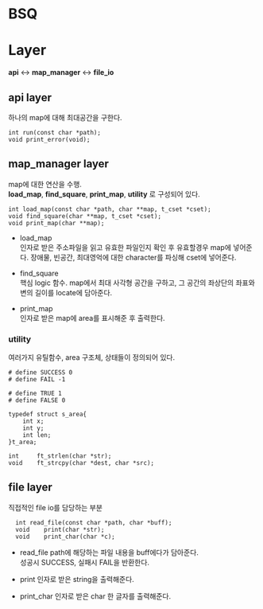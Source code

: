 # BSQ  

# Layer  
**api** <-> **map_manager** <-> **file_io**  

## api layer  
하나의 map에 대해 최대공간을 구한다.  

``` 
int run(const char *path);
void print_error(void);
```  

## map_manager layer  
map에 대한 연산을 수행.  
**load_map**, **find_square**, **print_map**, **utility** 로 구성되어 있다. 
```
int load_map(const char *path, char **map, t_cset *cset);
void find_square(char **map, t_cset *cset);
void print_map(char **map);
```  
  
  
  * load_map  
   인자로 받은 주소파일을 읽고 유효한 파일인지 확인 후 유효할경우 map에 넣어준다. 장애물, 빈공간, 최대영억에 대한 character를 파싱해 cset에 넣어준다.  
     
 * find_square  
   핵심 logic 함수. map에서 최대 사각형 공간을 구하고, 그 공간의 좌상단의 좌표와 변의 길이를 locate에 담아준다.  

* print_map  
	인자로 받은 map에 area를 표시해준 후 출력한다.  
   

### utility   
여러가지 유틸함수, area 구조체, 상태들이 정의되어 있다.
``` 
# define SUCCESS 0  
# define FAIL -1  

# define TRUE 1  
# define FALSE 0  

typedef struct s_area{
	int	x;
	int	y;
	int	len;
}t_area;

int		ft_strlen(char *str);
void	ft_strcpy(char *dest, char *src);
```
  
 ## file layer  
  직접적인 file io를 담당하는 부분  

  ```
	int	read_file(const char *path, char *buff);
	void	print(char *str);
	void	print_char(char *c);
  ```

 * read_file 
   path에 해당하는 파일 내용을 buff에다가 담아준다.  
   성공시 SUCCESS, 실패시 FAIL을 반환한다. 
     
 * print
   인자로 받은 string을 출력해준다. 

 * print_char
   인자로 받은 char 한 글자를 출력해준다. 

